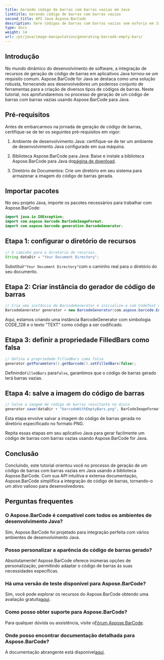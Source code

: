 ```yaml
---
title: Gerando código de barras com barras vazias em Java
linktitle: Gerando código de barras com barras vazias
second_title: API Java Aspose.BarCode
description: Gere códigos de barras com barras vazias sem esforço em Java usando Aspose.BarCode. Personalize a aparência e integre perfeitamente. Explore o tutorial agora!
type: docs
weight: 14
url: /pt/java/image-manipulation/generating-barcode-empty-bars/
---
```


## Introdução

No mundo dinâmico do desenvolvimento de software, a integração de recursos de geração de código de barras em aplicativos Java tornou-se um requisito comum. Aspose.BarCode for Java se destaca como uma solução robusta, fornecendo aos desenvolvedores um poderoso conjunto de ferramentas para a criação de diversos tipos de códigos de barras. Neste tutorial, nos aprofundaremos no processo de geração de um código de barras com barras vazias usando Aspose.BarCode para Java.

## Pré-requisitos

Antes de embarcarmos na jornada de geração de código de barras, certifique-se de ter os seguintes pré-requisitos em vigor:

1. Ambiente de desenvolvimento Java: certifique-se de ter um ambiente de desenvolvimento Java configurado em sua máquina.

2.  Biblioteca Aspose.BarCode para Java: Baixe e instale a biblioteca Aspose.BarCode para Java do[página de download](https://releases.aspose.com/barcode/java/).

3. Diretório de Documentos: Crie um diretório em seu sistema para armazenar a imagem do código de barras gerada.

## Importar pacotes

No seu projeto Java, importe os pacotes necessários para trabalhar com Aspose.BarCode:

```java
import java.io.IOException;
import com.aspose.barcode.BarCodeImageFormat;
import com.aspose.barcode.generation.BarcodeGenerator;
```

## Etapa 1: configurar o diretório de recursos

```java
// O caminho para o diretório de recursos.
String dataDir = "Your Document Directory";
```

 Substituir`"Your Document Directory"`com o caminho real para o diretório do seu documento.

## Etapa 2: Criar instância do gerador de código de barras

```java
// Crie uma instância de BarcodeGenerator e inicialize-a com CodeText e Simbologia
BarcodeGenerator generator = new BarcodeGenerator(com.aspose.barcode.EncodeTypes.CODE_128, "TEXT");
```

Aqui, estamos criando uma instância BarcodeGenerator com simbologia CODE_128 e o texto "TEXT" como código a ser codificado.

## Etapa 3: definir a propriedade FilledBars como falsa

```java
// Defina a propriedade FilledBars como falsa
generator.getParameters().getBarcode().setFilledBars(false);
```

 Definindo`FilledBars` para`false`, garantimos que o código de barras gerado terá barras vazias.

## Etapa 4: salve a imagem do código de barras

```java
// Salve a imagem de código de barras resultante no disco
generator.save(dataDir + "barcodeWithEmptyBars.png", BarCodeImageFormat.PNG);
```

Esta etapa envolve salvar a imagem do código de barras gerada no diretório especificado no formato PNG.

Repita essas etapas em seu aplicativo Java para gerar facilmente um código de barras com barras vazias usando Aspose.BarCode for Java.

## Conclusão

Concluindo, este tutorial orientou você no processo de geração de um código de barras com barras vazias em Java usando a biblioteca Aspose.BarCode. Com sua API intuitiva e extensa documentação, Aspose.BarCode simplifica a integração de código de barras, tornando-o um ativo valioso para desenvolvedores.

## Perguntas frequentes

### O Aspose.BarCode é compatível com todos os ambientes de desenvolvimento Java?
Sim, Aspose.BarCode foi projetado para integração perfeita com vários ambientes de desenvolvimento Java.

### Posso personalizar a aparência do código de barras gerado?
Absolutamente! Aspose.BarCode oferece inúmeras opções de personalização, permitindo adaptar o código de barras às suas necessidades específicas.

### Há uma versão de teste disponível para Aspose.BarCode?
 Sim, você pode explorar os recursos do Aspose.BarCode obtendo uma avaliação gratuita[aqui](https://releases.aspose.com/).

### Como posso obter suporte para Aspose.BarCode?
 Para qualquer dúvida ou assistência, visite o[Fórum Aspose.BarCode](https://forum.aspose.com/c/barcode/13).

### Onde posso encontrar documentação detalhada para Aspose.BarCode?
 A documentação abrangente está disponível[aqui](https://reference.aspose.com/barcode/java/).